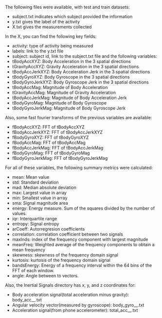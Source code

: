The following files were available, with test and train datasets:
* subject<set>.txt indicates which subject provided the information
* y<set>.txt gives the label of the activity
* X<set>.txt gives the measurements collected

In the X<set>, you can find the following key fields:
* activity: type of activity being measured
* labels: link to the y<set>.txt file
* subject: subject id, link to the subject<set>.txt file
and the following variables:
* tBodyAccXYZ: Body Acceleration in the 3 spatial directions
* tGravityAccXYZ: Gravity Acceleration in the 3 spatial directions
* tBodyAccJerkXYZ: Body Acceleration Jerk in the 3 spatial directions
* tBodyGyroXYZ: Body Gyroscope in the 3 spatial directions
* tBodyGyroJerkXYZ: Body Gyroscope Jerk in the 3 spatial directions
* tBodyAccMag: Magnitude of Body Acceleration
* tGravityAccMag: Magnitude of Gravity Acceleration
* tBodyAccJerkMag: Magnitude of Body Acceleration Jerk
* tBodyGyroMag: Magnitude of Body Gyroscope
* tBodyGyroJerkMag: Magnitude of Body Gyroscope Jerk

Also, some fast fourier transforms of the previous variables are available:
* fBodyAccXYZ: FFT of tBodyAccXYZ
* fBodyAccJerkXYZ: FFT of tBodyAccJerkXYZ
* fBodyGyroXYZ: FFT of tBodyGyroXYZ
* fBodyAccMag: FFT of tBodyAccMag
* fBodyAccJerkMag: FFT of tBodyAccJerkMag
* fBodyGyroMag: FFT of tBodyGyroMag
* fBodyGyroJerkMag: FFT of tBodyGyroJerkMag

For all of these variables, the following summary metrics were calculated:
* mean: Mean value
* std: Standard deviation
* mad: Median absolute deviation 
* max: Largest value in array
* min: Smallest value in array
* sma: Signal magnitude area
* energy: Energy measure. Sum of the squares divided by the number of values. 
* iqr: Interquartile range 
* entropy: Signal entropy
* arCoeff: Autorregresion coefficients
* correlation: correlation coefficient between two signals
* maxInds: index of the frequency component with largest magnitude
* meanFreq: Weighted average of the frequency components to obtain a mean frequency
* skewness: skewness of the frequency domain signal 
* kurtosis: kurtosis of the frequency domain signal 
* bandsEnergy: Energy of a frequency interval within the 64 bins of the FFT of each window.
* angle: Angle between to vectors. 

Also, the Inertial Signals directory has x, y, and z coordinates for:
* Body acceleration signal(total acceleration minus  gravity): body_acc_<coord>_<set>.txt
* Angular velocity vector(measured by gyroscope): body_gyro_<coord>_<set>.txt
* Acceleration signal(from phone accelerometer): total_acc_<coord>_<set>.txt

